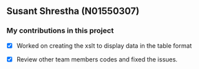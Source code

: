 ## Susant Shrestha (N01550307)

### My contributions in this project

- [x] Worked on creating the xslt to display data in the table format

- [x] Review other team members codes and fixed the issues.
